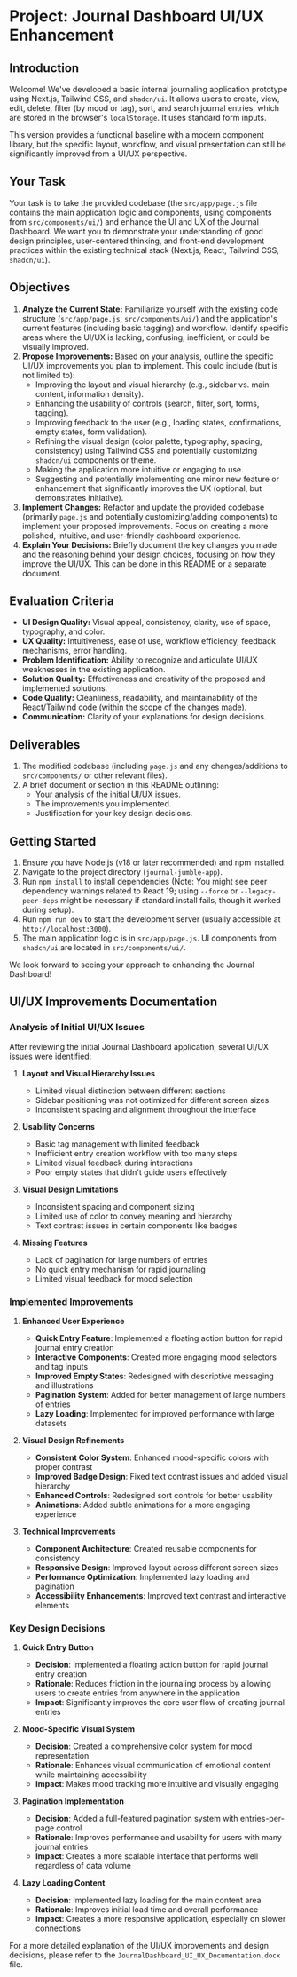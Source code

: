 # Project: Journal Dashboard UI/UX Enhancement

## Introduction
Welcome! We've developed a basic internal journaling application prototype using Next.js, Tailwind CSS, and `shadcn/ui`. It allows users to create, view, edit, delete, filter (by mood or tag), sort, and search journal entries, which are stored in the browser's `localStorage`. It uses standard form inputs.

This version provides a functional baseline with a modern component library, but the specific layout, workflow, and visual presentation can still be significantly improved from a UI/UX perspective.

## Your Task
Your task is to take the provided codebase (the `src/app/page.js` file contains the main application logic and components, using components from `src/components/ui/`) and enhance the UI and UX of the Journal Dashboard. We want you to demonstrate your understanding of good design principles, user-centered thinking, and front-end development practices within the existing technical stack (Next.js, React, Tailwind CSS, `shadcn/ui`).

## Objectives

1.  **Analyze the Current State:** Familiarize yourself with the existing code structure (`src/app/page.js`, `src/components/ui/`) and the application's current features (including basic tagging) and workflow. Identify specific areas where the UI/UX is lacking, confusing, inefficient, or could be visually improved.
2.  **Propose Improvements:** Based on your analysis, outline the specific UI/UX improvements you plan to implement. This could include (but is not limited to):
    *   Improving the layout and visual hierarchy (e.g., sidebar vs. main content, information density).
    *   Enhancing the usability of controls (search, filter, sort, forms, tagging).
    *   Improving feedback to the user (e.g., loading states, confirmations, empty states, form validation).
    *   Refining the visual design (color palette, typography, spacing, consistency) using Tailwind CSS and potentially customizing `shadcn/ui` components or theme.
    *   Making the application more intuitive or engaging to use.
    *   Suggesting and potentially implementing one minor new feature or enhancement that significantly improves the UX (optional, but demonstrates initiative).
3.  **Implement Changes:** Refactor and update the provided codebase (primarily `page.js` and potentially customizing/adding components) to implement your proposed improvements. Focus on creating a more polished, intuitive, and user-friendly dashboard experience.
4.  **Explain Your Decisions:** Briefly document the key changes you made and the reasoning behind your design choices, focusing on how they improve the UI/UX. This can be done in this README or a separate document.

## Evaluation Criteria

*   **UI Design Quality:** Visual appeal, consistency, clarity, use of space, typography, and color.
*   **UX Quality:** Intuitiveness, ease of use, workflow efficiency, feedback mechanisms, error handling.
*   **Problem Identification:** Ability to recognize and articulate UI/UX weaknesses in the existing application.
*   **Solution Quality:** Effectiveness and creativity of the proposed and implemented solutions.
*   **Code Quality:** Cleanliness, readability, and maintainability of the React/Tailwind code (within the scope of the changes made).
*   **Communication:** Clarity of your explanations for design decisions.

## Deliverables

1.  The modified codebase (including `page.js` and any changes/additions to `src/components/` or other relevant files).
2.  A brief document or section in this README outlining:
    *   Your analysis of the initial UI/UX issues.
    *   The improvements you implemented.
    *   Justification for your key design decisions.

## Getting Started

1.  Ensure you have Node.js (v18 or later recommended) and npm installed.
2.  Navigate to the project directory (`journal-jumble-app`).
3.  Run `npm install` to install dependencies (Note: You might see peer dependency warnings related to React 19; using `--force` or `--legacy-peer-deps` might be necessary if standard install fails, though it worked during setup).
4.  Run `npm run dev` to start the development server (usually accessible at `http://localhost:3000`).
5.  The main application logic is in `src/app/page.js`. UI components from `shadcn/ui` are located in `src/components/ui/`.

We look forward to seeing your approach to enhancing the Journal Dashboard!

## UI/UX Improvements Documentation

### Analysis of Initial UI/UX Issues

After reviewing the initial Journal Dashboard application, several UI/UX issues were identified:

1. **Layout and Visual Hierarchy Issues**
   - Limited visual distinction between different sections
   - Sidebar positioning was not optimized for different screen sizes
   - Inconsistent spacing and alignment throughout the interface

2. **Usability Concerns**
   - Basic tag management with limited feedback
   - Inefficient entry creation workflow with too many steps
   - Limited visual feedback during interactions
   - Poor empty states that didn't guide users effectively

3. **Visual Design Limitations**
   - Inconsistent spacing and component sizing
   - Limited use of color to convey meaning and hierarchy
   - Text contrast issues in certain components like badges

4. **Missing Features**
   - Lack of pagination for large numbers of entries
   - No quick entry mechanism for rapid journaling
   - Limited visual feedback for mood selection

### Implemented Improvements

1. **Enhanced User Experience**
   - **Quick Entry Feature**: Implemented a floating action button for rapid journal entry creation
   - **Interactive Components**: Created more engaging mood selectors and tag inputs
   - **Improved Empty States**: Redesigned with descriptive messaging and illustrations
   - **Pagination System**: Added for better management of large numbers of entries
   - **Lazy Loading**: Implemented for improved performance with large datasets

2. **Visual Design Refinements**
   - **Consistent Color System**: Enhanced mood-specific colors with proper contrast
   - **Improved Badge Design**: Fixed text contrast issues and added visual hierarchy
   - **Enhanced Controls**: Redesigned sort controls for better usability
   - **Animations**: Added subtle animations for a more engaging experience

3. **Technical Improvements**
   - **Component Architecture**: Created reusable components for consistency
   - **Responsive Design**: Improved layout across different screen sizes
   - **Performance Optimization**: Implemented lazy loading and pagination
   - **Accessibility Enhancements**: Improved text contrast and interactive elements

### Key Design Decisions

1. **Quick Entry Button**
   - **Decision**: Implemented a floating action button for rapid journal entry creation
   - **Rationale**: Reduces friction in the journaling process by allowing users to create entries from anywhere in the application
   - **Impact**: Significantly improves the core user flow of creating journal entries

2. **Mood-Specific Visual System**
   - **Decision**: Created a comprehensive color system for mood representation
   - **Rationale**: Enhances visual communication of emotional content while maintaining accessibility
   - **Impact**: Makes mood tracking more intuitive and visually engaging

3. **Pagination Implementation**
   - **Decision**: Added a full-featured pagination system with entries-per-page control
   - **Rationale**: Improves performance and usability for users with many journal entries
   - **Impact**: Creates a more scalable interface that performs well regardless of data volume

4. **Lazy Loading Content**
   - **Decision**: Implemented lazy loading for the main content area
   - **Rationale**: Improves initial load time and overall performance
   - **Impact**: Creates a more responsive application, especially on slower connections

For a more detailed explanation of the UI/UX improvements and design decisions, please refer to the `JournalDashboard_UI_UX_Documentation.docx` file.
